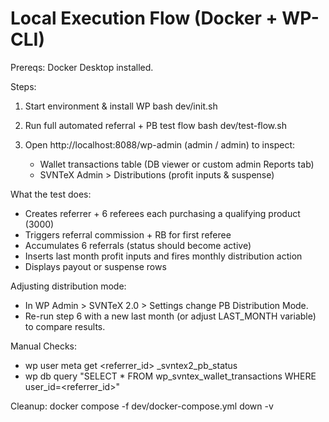 Local Execution Flow (Docker + WP-CLI)
=====================================

Prereqs: Docker Desktop installed.

Steps:
1. Start environment & install WP
   bash dev/init.sh

2. Run full automated referral + PB test flow
   bash dev/test-flow.sh

3. Open http://localhost:8088/wp-admin (admin / admin) to inspect:
   - Wallet transactions table (DB viewer or custom admin Reports tab)
   - SVNTeX Admin > Distributions (profit inputs & suspense)

What the test does:
 - Creates referrer + 6 referees each purchasing a qualifying product (3000)
 - Triggers referral commission + RB for first referee
 - Accumulates 6 referrals (status should become active)
 - Inserts last month profit inputs and fires monthly distribution action
 - Displays payout or suspense rows

Adjusting distribution mode:
 - In WP Admin > SVNTeX 2.0 > Settings change PB Distribution Mode.
 - Re-run step 6 with a new last month (or adjust LAST_MONTH variable) to compare results.

Manual Checks:
 - wp user meta get <referrer_id> _svntex2_pb_status
 - wp db query "SELECT * FROM wp_svntex_wallet_transactions WHERE user_id=<referrer_id>"

Cleanup:
 docker compose -f dev/docker-compose.yml down -v
